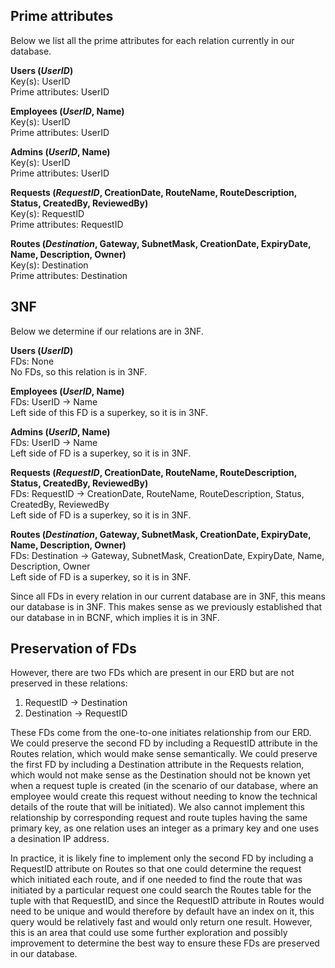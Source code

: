 ## Prime attributes
Below we list all the prime attributes for each relation currently in our database.

**Users (*UserID*)** <br>
Key(s): UserID <br>
Prime attributes: UserID

**Employees (*UserID*, Name)** <br>
Key(s): UserID <br>
Prime attributes: UserID

**Admins (*UserID*, Name)** <br>
Key(s): UserID <br>
Prime attributes: UserID

**Requests (*RequestID*, CreationDate, RouteName, RouteDescription, Status, CreatedBy, ReviewedBy)** <br>
Key(s): RequestID <br>
Prime attributes: RequestID

**Routes (*Destination*, Gateway, SubnetMask, CreationDate, ExpiryDate, Name, Description, Owner)** <br>
Key(s): Destination <br>
Prime attributes: Destination

## 3NF
Below we determine if our relations are in 3NF.

**Users (*UserID*)** <br>
FDs: None <br>
No FDs, so this relation is in 3NF.

**Employees (*UserID*, Name)** <br>
FDs: UserID &rarr; Name <br>
Left side of this FD is a superkey, so it is in 3NF.

**Admins (*UserID*, Name)** <br>
FDs: UserID &rarr; Name <br>
Left side of FD is a superkey, so it is in 3NF.

**Requests (*RequestID*, CreationDate, RouteName, RouteDescription, Status, CreatedBy, ReviewedBy)** <br>
FDs: RequestID &rarr; CreationDate, RouteName, RouteDescription, Status, CreatedBy, ReviewedBy <br>
Left side of FD is a superkey, so it is in 3NF.

**Routes (*Destination*, Gateway, SubnetMask, CreationDate, ExpiryDate, Name, Description, Owner)** <br>
FDs: Destination &rarr; Gateway, SubnetMask, CreationDate, ExpiryDate, Name, Description, Owner <br>
Left side of FD is a superkey, so it is in 3NF.

Since all FDs in every relation in our current database are in 3NF, this means our database is in 3NF. This makes sense as we previously established that our database in in BCNF, which implies it is in 3NF.

## Preservation of FDs
However, there are two FDs which are present in our ERD but are not preserved in these relations: <br>

1. RequestID &rarr; Destination <br>
2. Destination &rarr; RequestID <br>

These FDs come from the one-to-one initiates relationship from our ERD. We could preserve the second FD by including a RequestID attribute in the Routes relation, which would make sense semantically. 
We could preserve the first FD by including a Destination attribute in the Requests relation, which would not make sense as the Destination should not be known yet when a request tuple is created (in the scenario of our database, where an employee would create this request without needing to know the technical details of the route that will be initiated). 
We also cannot implement this relationship by corresponding request and route tuples having the same primary key, as one relation uses an integer as a primary key and one uses a desination IP address. 

In practice, it is likely fine to implement only the second FD by including a RequestID attribute on Routes so that one could determine the request which initiated each route, and if one needed to find the route that was initiated by a particular request one could search the Routes table for the tuple with that RequestID, and since the RequestID attribute in Routes would need to be unique and would therefore by default have an index on it, this query would be relatively fast and would only return one result. However, this is an area that could use some further exploration and possibly improvement to determine the best way to ensure these FDs are preserved in our database.
